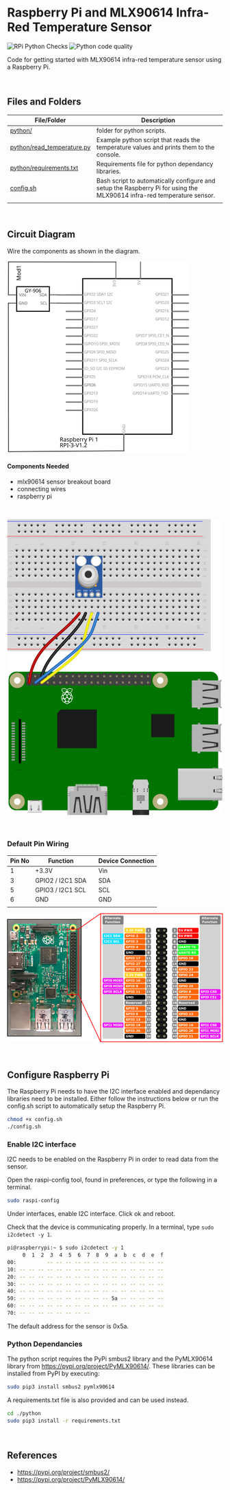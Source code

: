 # Raspberry Pi and MLX90614 Infra-Red Temperature Sensor

![RPi Python Checks](../../../workflows/RPi%20Python%20Checks/badge.svg) ![Python code quality](../../../blob/badges/.github/badges/rpipycodequality.svg)

Code for getting started with MLX90614 infra-red temperature sensor using a Raspberry Pi.

<br />

## Files and Folders

| File/Folder | Description |
|--- | --- |
| [python/](python/) | folder for python scripts. |
| [python/read_temperature.py](python/read_temperature.py) | Example python script that reads the temperature values and prints them to the console. |
| [python/requirements.txt](python/requirements.txt) | Requirements file for python dependancy libraries. |
| [config.sh](config.sh) | Bash script to automatically configure and setup the Raspberry Pi for using the MLX90614 infra-red temperature sensor. |
|  |  |

<br />

## Circuit Diagram

Wire the components as shown in the diagram.

![circuit diagram](assets/rpi-mlx90614-sensor-circuit-diagram_schem.svg)

#### Components Needed

* mlx90614 sensor breakout board
* connecting wires
* raspberry pi

<br />

![breadboard diagram](assets/rpi-mlx90614-sensor-circuit-diagram_bb.svg)

<br />

### Default Pin Wiring

| Pin No | Function |  | Device Connection |
| --- | --- | --- | --- |
| 1 | +3.3V |  | Vin |
| 3 | GPIO2 / I2C1 SDA |  | SDA |
| 5 | GPIO3 / I2C1 SCL |  | SCL |
| 6 | GND |  | GND |
|  |  |  |  |

![pin diagram](assets/rp2_pinout.png)

<br />

## Configure Raspberry Pi

The Raspberry Pi needs to have the I2C interface enabled and dependancy libraries need to be installed. Either follow the instructions below or run the config.sh script to automatically setup the Raspberry Pi.

```bash
chmod +x config.sh
./config.sh
```

### Enable I2C interface

I2C needs to be enabled on the Raspberry Pi in order to read data from the sensor.

Open the raspi-config tool, found in preferences, or type the following in a terminal.

```bash
sudo raspi-config
```

Under interfaces, enable I2C interface. Click ok and reboot.

Check that the device is communicating properly. In a terminal, type `sudo i2cdetect -y 1`.

```bash
pi@raspberrypi:~ $ sudo i2cdetect -y 1
     0  1  2  3  4  5  6  7  8  9  a  b  c  d  e  f
00:          -- -- -- -- -- -- -- -- -- -- -- -- --
10: -- -- -- -- -- -- -- -- -- -- -- -- -- -- -- --
20: -- -- -- -- -- -- -- -- -- -- -- -- -- -- -- --
30: -- -- -- -- -- -- -- -- -- -- -- -- -- -- -- --
40: -- -- -- -- -- -- -- -- -- -- -- -- -- -- -- --
50: -- -- -- -- -- -- -- -- -- -- 5a -- -- -- -- --
60: -- -- -- -- -- -- -- -- -- -- -- -- -- -- -- --
70: -- -- -- -- -- -- -- --
```

The default address for the sensor is 0x5a.

### Python Dependancies

The python script requires the PyPi smbus2 library and the PyMLX90614 library from https://pypi.org/project/PyMLX90614/. These libraries can be installed from PyPI by executing:

```bash
sudo pip3 install smbus2 pymlx90614
```

A requirements.txt file is also provided and can be used instead.
```bash
cd ./python
sudo pip3 install -r requirements.txt
```

<br />

## References

- https://pypi.org/project/smbus2/
- https://pypi.org/project/PyMLX90614/

